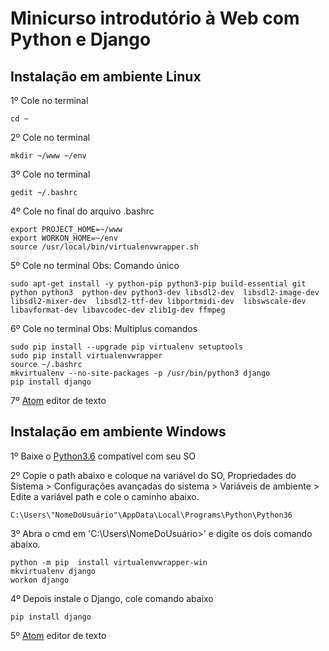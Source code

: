 # Minicurso introdutório à Web com Python e Django

## Instalação em ambiente Linux
1º Cole no terminal

	cd ~

2º Cole no terminal

	mkdir ~/www ~/env

3º Cole no terminal

	gedit ~/.bashrc

4º Cole no final do arquivo .bashrc

	export PROJECT_HOME=~/www
	export WORKON_HOME=~/env
	source /usr/local/bin/virtualenvwrapper.sh

5º Cole no terminal Obs: Comando único

	sudo apt-get install -y python-pip python3-pip build-essential git python python3  python-dev python3-dev libsdl2-dev  libsdl2-image-dev  		libsdl2-mixer-dev  libsdl2-ttf-dev libportmidi-dev  libswscale-dev libavformat-dev libavcodec-dev zlib1g-dev ffmpeg

6º Cole no terminal Obs: Multiplus comandos

	sudo pip install --upgrade pip virtualenv setuptools
	sudo pip install virtualenvwrapper
	source ~/.bashrc 	
	mkvirtualenv --no-site-packages -p /usr/bin/python3 django
	pip install django

7º [Atom](https://atom-installer.github.com/v1.21.2/atom-amd64.deb?s=1509401758&ext=.deb) editor de texto


## Instalação em ambiente Windows

1º Baixe o [Python3.6](https://www.python.org/ftp/python/3.6.3/python-3.6.3-amd64.exe) compatível com seu SO

2º Copie o path abaixo e coloque na variável do SO, Propriedades do Sistema > Configurações avançadas do sistema > Variáveis de ambiente > Edite a variável path e cole o caminho abaixo.
	
	C:\Users\"NomeDoUsuário"\AppData\Local\Programs\Python\Python36

3º Abra o cmd em 'C:\Users\NomeDoUsuário>' e digite os dois comando abaixo.

	python -m pip  install virtualenvwrapper-win
	mkvirtualenv django
	workon django
	

4º Depois instale o Django, cole comando abaixo

	pip install django

5º [Atom](https://atom-installer.github.com/v1.21.2/atom-amd64.deb?s=1509401758&ext=.deb) editor de texto
	
